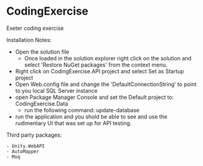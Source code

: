 # CodingExercise
Exeter coding exercise

Installation Notes:

  - Open the solution file
    - Once loaded in the solution explorer right click on the solution and select 'Restore NuGet packages' from the context menu.
  - Right click on CodingExercise.API project and select Set as Startup project
  - Open Web.config file and change the 'DefaultConnectionString' to point to you local SQL Server instance
  - open Package Manager Console and set the Default project to: CodingExercise.Data
    - run the following command: update-database
  - run the application and you shold be able to see and use the rudimentary UI that was set up for API testing.
  
  
  Third party packages:
  
    - Unity.WebAPI
    - AutoMapper
    - Moq
